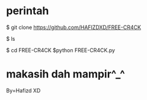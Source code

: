 #  perintah

$ git clone https://github.com/HAFIZDXD/FREE-CR4CK

$ ls

$ cd FREE-CR4CK
$python FREE-CR4CK.py




#  makasih dah mampir^_^




By=Hafizd XD
